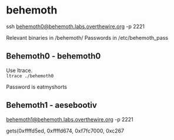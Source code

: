 # behemoth

ssh behemoth0@behemoth.labs.overthewire.org -p 2221

Relevant binaries in /behemoth/
Passwords in /etc/behemoth_pass


Behemoth0 - behemoth0
---------
Use ltrace.  
`ltrace ./behemoth0`

Password is eatmyshorts
		

Behemoth1 - aesebootiv
---------
behemoth1@behemoth.labs.overthewire.org -p 2221

gets(0xffffd5ed, 0xffffd674, 0xf7fc7000, 0xc267


